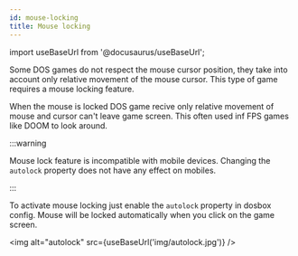 ```yaml
---
id: mouse-locking
title: Mouse locking
---
```

import useBaseUrl from '@docusaurus/useBaseUrl';

Some DOS games do not respect the mouse cursor position, they take into account only relative movement of the mouse cursor. This type of game requires a mouse locking feature.

When the mouse is locked DOS game recive only relative movement of mouse and cursor can't leave game screen. This often used inf FPS games like DOOM to look around.

:::warning

Mouse lock feature is incompatible with mobile devices. Changing the `autolock` property does not have any effect on mobiles.

:::

To activate mouse locking just enable the `autolock` property in dosbox config. Mouse will be locked automatically when you click on the game screen.

<img alt="autolock" src={useBaseUrl('img/autolock.jpg')} />
